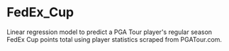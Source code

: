 # FedEx_Cup
Linear regression model to predict a PGA Tour player's regular season FedEx Cup points total using player statistics scraped from PGATour.com.
